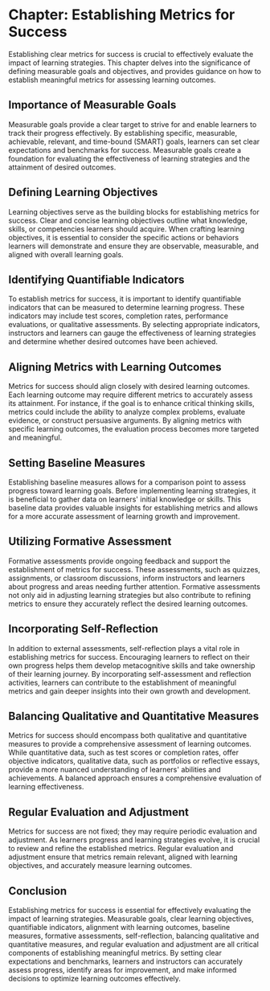 Chapter: Establishing Metrics for Success
=========================================

Establishing clear metrics for success is crucial to effectively evaluate the impact of learning strategies. This chapter delves into the significance of defining measurable goals and objectives, and provides guidance on how to establish meaningful metrics for assessing learning outcomes.

Importance of Measurable Goals
------------------------------

Measurable goals provide a clear target to strive for and enable learners to track their progress effectively. By establishing specific, measurable, achievable, relevant, and time-bound (SMART) goals, learners can set clear expectations and benchmarks for success. Measurable goals create a foundation for evaluating the effectiveness of learning strategies and the attainment of desired outcomes.

Defining Learning Objectives
----------------------------

Learning objectives serve as the building blocks for establishing metrics for success. Clear and concise learning objectives outline what knowledge, skills, or competencies learners should acquire. When crafting learning objectives, it is essential to consider the specific actions or behaviors learners will demonstrate and ensure they are observable, measurable, and aligned with overall learning goals.

Identifying Quantifiable Indicators
-----------------------------------

To establish metrics for success, it is important to identify quantifiable indicators that can be measured to determine learning progress. These indicators may include test scores, completion rates, performance evaluations, or qualitative assessments. By selecting appropriate indicators, instructors and learners can gauge the effectiveness of learning strategies and determine whether desired outcomes have been achieved.

Aligning Metrics with Learning Outcomes
---------------------------------------

Metrics for success should align closely with desired learning outcomes. Each learning outcome may require different metrics to accurately assess its attainment. For instance, if the goal is to enhance critical thinking skills, metrics could include the ability to analyze complex problems, evaluate evidence, or construct persuasive arguments. By aligning metrics with specific learning outcomes, the evaluation process becomes more targeted and meaningful.

Setting Baseline Measures
-------------------------

Establishing baseline measures allows for a comparison point to assess progress toward learning goals. Before implementing learning strategies, it is beneficial to gather data on learners' initial knowledge or skills. This baseline data provides valuable insights for establishing metrics and allows for a more accurate assessment of learning growth and improvement.

Utilizing Formative Assessment
------------------------------

Formative assessments provide ongoing feedback and support the establishment of metrics for success. These assessments, such as quizzes, assignments, or classroom discussions, inform instructors and learners about progress and areas needing further attention. Formative assessments not only aid in adjusting learning strategies but also contribute to refining metrics to ensure they accurately reflect the desired learning outcomes.

Incorporating Self-Reflection
-----------------------------

In addition to external assessments, self-reflection plays a vital role in establishing metrics for success. Encouraging learners to reflect on their own progress helps them develop metacognitive skills and take ownership of their learning journey. By incorporating self-assessment and reflection activities, learners can contribute to the establishment of meaningful metrics and gain deeper insights into their own growth and development.

Balancing Qualitative and Quantitative Measures
-----------------------------------------------

Metrics for success should encompass both qualitative and quantitative measures to provide a comprehensive assessment of learning outcomes. While quantitative data, such as test scores or completion rates, offer objective indicators, qualitative data, such as portfolios or reflective essays, provide a more nuanced understanding of learners' abilities and achievements. A balanced approach ensures a comprehensive evaluation of learning effectiveness.

Regular Evaluation and Adjustment
---------------------------------

Metrics for success are not fixed; they may require periodic evaluation and adjustment. As learners progress and learning strategies evolve, it is crucial to review and refine the established metrics. Regular evaluation and adjustment ensure that metrics remain relevant, aligned with learning objectives, and accurately measure learning outcomes.

Conclusion
----------

Establishing metrics for success is essential for effectively evaluating the impact of learning strategies. Measurable goals, clear learning objectives, quantifiable indicators, alignment with learning outcomes, baseline measures, formative assessments, self-reflection, balancing qualitative and quantitative measures, and regular evaluation and adjustment are all critical components of establishing meaningful metrics. By setting clear expectations and benchmarks, learners and instructors can accurately assess progress, identify areas for improvement, and make informed decisions to optimize learning outcomes effectively.
